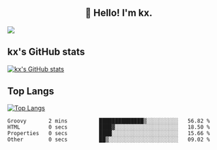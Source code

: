 <h2 align="center">👋 Hello! I'm kx.</h2>

<img align="center" src="https://github.com/kxshu/kxshu/actions/workflows/blank.yml/badge.svg" />

<!--
**kxshu/kxshu** is a ✨ _special_ ✨ repository because its `README.md` (this file) appears on your GitHub profile.

Here are some ideas to get you started:

- 🔭 I’m currently working on ...
- 🌱 I’m currently learning ...
- 👯 I’m looking to collaborate on ...
- 🤔 I’m looking for help with ...
- 💬 Ask me about ...
- 📫 How to reach me: ...
- 😄 Pronouns: ...
- ⚡ Fun fact: ...
-->


## kx's GitHub stats

[![kx's GitHub stats](https://github-readme-stats.vercel.app/api?username=kxshu&show_icons=true)](https://github.com/kxshu/kxshu)

## Top Langs

[![Top Langs](https://github-readme-stats.vercel.app/api/top-langs/?username=kxshu&layout=compact)](https://github.com/kxshu/kxshu)




<!--START_SECTION:waka-->

```text
Groovy       2 mins          ██████████████▒░░░░░░░░░░   56.82 %
HTML         0 secs          ████▓░░░░░░░░░░░░░░░░░░░░   18.50 %
Properties   0 secs          ████░░░░░░░░░░░░░░░░░░░░░   15.66 %
Other        0 secs          ██▒░░░░░░░░░░░░░░░░░░░░░░   09.02 %
```

<!--END_SECTION:waka-->
